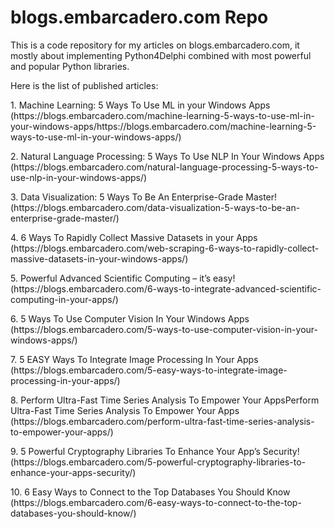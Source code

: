 # blogs.embarcadero.com Repo
This is a code repository for my articles on blogs.embarcadero.com, it mostly about implementing Python4Delphi combined with most powerful and popular Python libraries.
<p>
Here is the list of published articles:
<p>1. Machine Learning: 5 Ways To Use ML in your Windows Apps (https://blogs.embarcadero.com/machine-learning-5-ways-to-use-ml-in-your-windows-apps/https://blogs.embarcadero.com/machine-learning-5-ways-to-use-ml-in-your-windows-apps/)
<p>2. Natural Language Processing: 5 Ways To Use NLP In Your Windows Apps (https://blogs.embarcadero.com/natural-language-processing-5-ways-to-use-nlp-in-your-windows-apps/)
<p>3. Data Visualization: 5 Ways To Be An Enterprise-Grade Master! (https://blogs.embarcadero.com/data-visualization-5-ways-to-be-an-enterprise-grade-master/) 
<p>4. 6 Ways To Rapidly Collect Massive Datasets in your Apps (https://blogs.embarcadero.com/web-scraping-6-ways-to-rapidly-collect-massive-datasets-in-your-windows-apps/)
<p>5. Powerful Advanced Scientific Computing – it’s easy! (https://blogs.embarcadero.com/6-ways-to-integrate-advanced-scientific-computing-in-your-apps/)
<p>6. 5 Ways To Use Computer Vision In Your Windows Apps (https://blogs.embarcadero.com/5-ways-to-use-computer-vision-in-your-windows-apps/)
<p>7. 5 EASY Ways To Integrate Image Processing In Your Apps (https://blogs.embarcadero.com/5-easy-ways-to-integrate-image-processing-in-your-apps/) 
<p>8. Perform Ultra-Fast Time Series Analysis To Empower Your AppsPerform Ultra-Fast Time Series Analysis To Empower Your Apps (https://blogs.embarcadero.com/perform-ultra-fast-time-series-analysis-to-empower-your-apps/)
<p>9. 5 Powerful Cryptography Libraries To Enhance Your App’s Security! (https://blogs.embarcadero.com/5-powerful-cryptography-libraries-to-enhance-your-apps-security/)
<p>10. 6 Easy Ways to Connect to the Top Databases You Should Know (https://blogs.embarcadero.com/6-easy-ways-to-connect-to-the-top-databases-you-should-know/)
